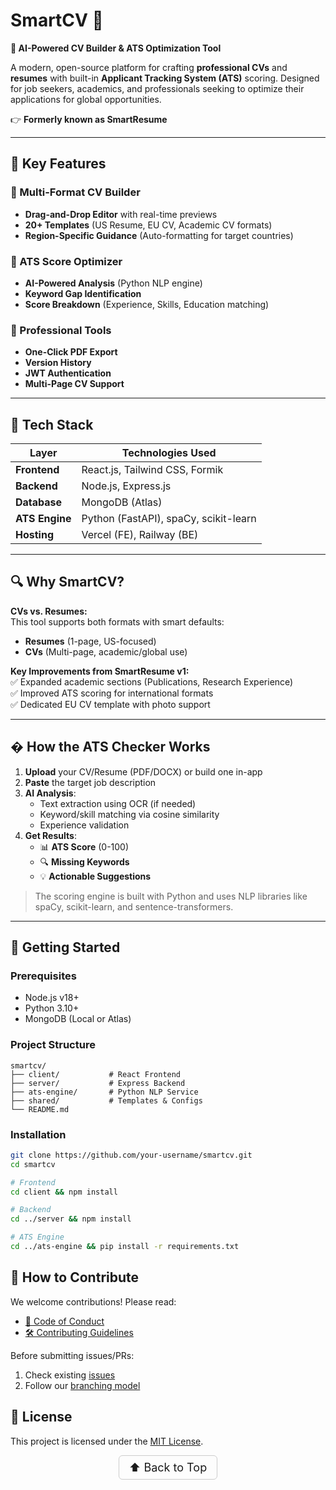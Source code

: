 # SmartCV 📄

**🚀 AI-Powered CV Builder & ATS Optimization Tool**

A modern, open-source platform for crafting **professional CVs** and **resumes** with built-in **Applicant Tracking System (ATS)** scoring. Designed for job seekers, academics, and professionals seeking to optimize their applications for global opportunities.

👉 **Formerly known as SmartResume**

---

## 🌟 Key Features

### 📝 Multi-Format CV Builder

- **Drag-and-Drop Editor** with real-time previews
- **20+ Templates** (US Resume, EU CV, Academic CV formats)
- **Region-Specific Guidance** (Auto-formatting for target countries)

### 🧠 ATS Score Optimizer

- **AI-Powered Analysis** (Python NLP engine)
- **Keyword Gap Identification**
- **Score Breakdown** (Experience, Skills, Education matching)

### 🎯 Professional Tools

- **One-Click PDF Export**
- **Version History**
- **JWT Authentication**
- **Multi-Page CV Support**

---

## 🧱 Tech Stack

| Layer          | Technologies Used                     |
| -------------- | ------------------------------------- |
| **Frontend**   | React.js, Tailwind CSS, Formik        |
| **Backend**    | Node.js, Express.js                   |
| **Database**   | MongoDB (Atlas)                       |
| **ATS Engine** | Python (FastAPI), spaCy, scikit-learn |
| **Hosting**    | Vercel (FE), Railway (BE)             |

---

## 🔍 Why SmartCV?

**CVs vs. Resumes:**  
This tool supports both formats with smart defaults:

- **Resumes** (1-page, US-focused)
- **CVs** (Multi-page, academic/global use)

**Key Improvements from SmartResume v1:**  
✅ Expanded academic sections (Publications, Research Experience)  
✅ Improved ATS scoring for international formats  
✅ Dedicated EU CV template with photo support

---

## � How the ATS Checker Works

1. **Upload** your CV/Resume (PDF/DOCX) or build one in-app
2. **Paste** the target job description
3. **AI Analysis**:
   - Text extraction using OCR (if needed)
   - Keyword/skill matching via cosine similarity
   - Experience validation
4. **Get Results**:
   - 📊 **ATS Score** (0-100)
   - 🔍 **Missing Keywords**
   - 💡 **Actionable Suggestions**

> The scoring engine is built with Python and uses NLP libraries like spaCy, scikit-learn, and sentence-transformers.

---

## 🚀 Getting Started

### Prerequisites

- Node.js v18+
- Python 3.10+
- MongoDB (Local or Atlas)

### Project Structure

```
smartcv/
├── client/           # React Frontend
├── server/           # Express Backend
├── ats-engine/       # Python NLP Service
├── shared/           # Templates & Configs
└── README.md
```

### Installation

```bash
git clone https://github.com/your-username/smartcv.git
cd smartcv

# Frontend
cd client && npm install

# Backend
cd ../server && npm install

# ATS Engine
cd ../ats-engine && pip install -r requirements.txt
```

## 🤝 How to Contribute

We welcome contributions! Please read:

- [📜 Code of Conduct](https://github.com/AbhinavDhiman34/SmartCV/blob/896071696d7e2113f3c543645b262206da69cd16/CODE_OF_CONDUCT.md)
- [🛠️ Contributing Guidelines](https://github.com/AbhinavDhiman34/SmartCV/blob/896071696d7e2113f3c543645b262206da69cd16/CONTRIBUTING.md)

Before submitting issues/PRs:

1. Check existing [issues](https://github.com/AbhinavDhiman34/SmartCV/issues)
2. Follow our [branching model](https://github.com/AbhinavDhiman34/SmartCV/issues)

## 📄 License

This project is licensed under the [MIT License](LICENSE).

<p align="center">
  <a href="#top" style="font-size: 18px; padding: 8px 16px; display: inline-block; border: 1px solid #ccc; border-radius: 6px; text-decoration: none;">
    ⬆️ Back to Top
  </a>
</p>
